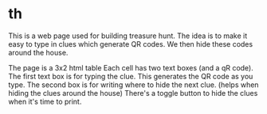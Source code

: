 # th
This is a web page used for building treasure hunt.
The idea is to make it easy to type in clues which generate QR codes.
We then hide these codes around the house.

The page is a 3x2 html table
Each cell has two text boxes (and a qR code). 
The first text box is for typing the clue. This generates the QR code as you type.
The second box is for writing where to hide the next clue. (helps when hiding the clues around the house)
There's a toggle button to hide the clues when it's time to print.
